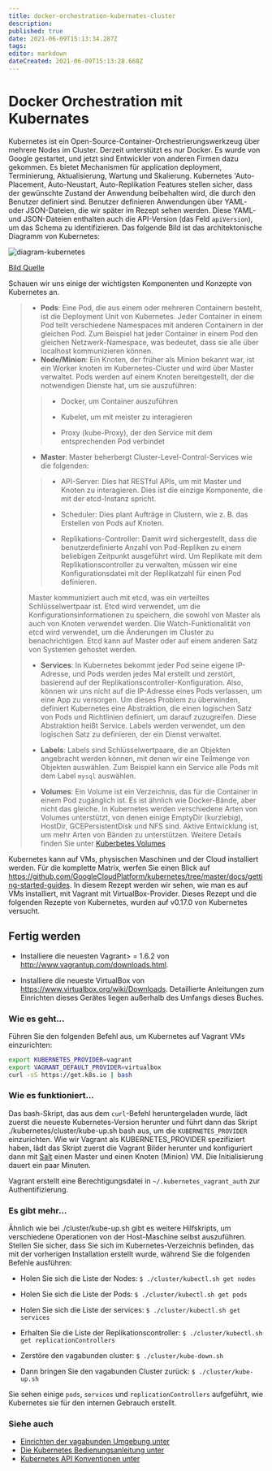 ```yaml
---
title: docker-orchestration-kubernates-cluster
description: 
published: true
date: 2021-06-09T15:13:34.287Z
tags: 
editor: markdown
dateCreated: 2021-06-09T15:13:28.668Z
---
```


# Docker Orchestration mit Kubernates

Kubernetes ist ein Open-Source-Container-Orchestrierungswerkzeug über mehrere Nodes im Cluster. Derzeit unterstützt es nur Docker.
Es wurde von Google gestartet, und jetzt sind Entwickler von anderen Firmen dazu gekommen. Es bietet Mechanismen für application deployment, Terminierung, Aktualisierung, Wartung und Skalierung.
Kubernetes 'Auto-Placement, Auto-Neustart, Auto-Replikation Features stellen sicher, dass der gewünschte Zustand der Anwendung beibehalten wird, die durch den Benutzer definiert sind. Benutzer definieren Anwendungen über YAML- oder JSON-Dateien, die wir später im Rezept sehen werden.
Diese YAML- und JSON-Dateien enthalten auch die API-Version (das Feld `apiVersion`), um das Schema zu identifizieren.
Das folgende Bild ist das architektonische Diagramm von Kubernetes:

![diagram-kubernetes](https://www.packtpub.com/graphics/9781788297615/graphics/4862OS_08_15.jpg)

[Bild Quelle](https://raw.githubusercontent.com/GoogleCloudPlatform/kubernetes/master/docs/architecture.png)

Schauen wir uns einige der wichtigsten Komponenten und Konzepte von Kubernetes an.

>* **Pods**: Eine Pod, die aus einem oder mehreren Containern besteht, ist die Deployment Unit von Kubernetes. Jeder Container in einem Pod teilt verschiedene Namespaces mit anderen Containern in der gleichen Pod. Zum Beispiel hat jeder Container in einem Pod den gleichen Netzwerk-Namespace, was bedeutet, dass sie alle über localhost kommunizieren können.
> * **Node/Minion**: Ein Knoten, der früher als Minion bekannt war, ist ein Worker knoten im Kubernetes-Cluster und wird über Master verwaltet. Pods werden auf einem Knoten bereitgestellt, der die notwendigen Dienste hat, um sie auszuführen:
>
>> * Docker, um Container auszuführen
>>
>> * Kubelet, um mit meister zu interagieren
>>
>> * Proxy (kube-Proxy), der den Service mit dem entsprechenden Pod verbindet
>>
>
> * **Master**: Master beherbergt Cluster-Level-Control-Services wie die folgenden:
>
>>
>> * API-Server: Dies hat RESTful APIs, um mit Master und Knoten zu interagieren. Dies ist die einzige Komponente, die mit der etcd-Instanz spricht.
>>
>> * Scheduler: Dies plant Aufträge in Clustern, wie z. B. das Erstellen von Pods auf Knoten.
>>
>> * Replikations-Controller: Damit wird sichergestellt, dass die benutzerdefinierte Anzahl von Pod-Repliken zu einem beliebigen Zeitpunkt ausgeführt wird. Um Replikate mit dem Replikationscontroller zu verwalten, müssen wir eine Konfigurationsdatei mit der Replikatzahl für einen Pod definieren.
>>
>
> Master kommuniziert auch mit etcd, was ein verteiltes Schlüsselwertpaar ist. Etcd wird verwendet, um die Konfigurationsinformationen zu speichern, die sowohl von Master als auch von Knoten verwendet werden. Die Watch-Funktionalität von etcd wird verwendet, um die Änderungen im Cluster zu benachrichtigen. Etcd kann auf Master oder auf einem anderen Satz von Systemen gehostet werden.
>
> * **Services**: In Kubernetes bekommt jeder Pod seine eigene IP-Adresse, und Pods werden jedes Mal erstellt und zerstört, basierend auf der Replikationscontroller-Konfiguration. Also, können wir uns nicht auf die IP-Adresse eines Pods verlassen, um eine App zu versorgen. Um dieses Problem zu überwinden, definiert Kubernetes eine Abstraktion, die einen logischen Satz von Pods und Richtlinien definiert, um darauf zuzugreifen. Diese Abstraktion heißt Service. Labels werden verwendet, um den logischen Satz zu definieren, der ein Dienst verwaltet.
>
> * **Labels**: Labels sind Schlüsselwertpaare, die an Objekten angebracht werden können, mit denen wir eine Teilmenge von Objekten auswählen. Zum Beispiel kann ein Service alle Pods mit dem Label `mysql` auswählen.
>
> * **Volumes**: Ein Volume ist ein Verzeichnis, das für die Container in einem Pod zugänglich ist.
Es ist ähnlich wie Docker-Bände, aber nicht das gleiche. In Kubernetes werden verschiedene Arten von Volumes unterstützt, von denen einige EmptyDir (kurzlebig), HostDir, GCEPersistentDisk und NFS sind. Aktive Entwicklung ist, um mehr Arten von Bänden zu unterstützen.
Weitere Details finden Sie unter [Kuberbetes Volumes](https://kubernetes.io/docs/user-guide/volumes/)
>

Kubernetes kann auf VMs, physischen Maschinen und der Cloud installiert werden. Für die komplette Matrix, werfen Sie einen Blick auf https://github.com/GoogleCloudPlatform/kubernetes/tree/master/docs/getting-started-guides. In diesem Rezept werden wir sehen, wie man es auf VMs installiert, mit Vagrant mit VirtualBox-Provider. Dieses Rezept und die folgenden Rezepte von Kubernetes, wurden auf v0.17.0 von Kubernetes versucht.

## Fertig werden

* Installiere die neuesten Vagrant> = 1.6.2 von http://www.vagrantup.com/downloads.html.

* Installiere die neueste VirtualBox von https://www.virtualbox.org/wiki/Downloads. Detaillierte Anleitungen zum Einrichten dieses Gerätes liegen außerhalb des Umfangs dieses Buches.

### Wie es geht…

Führen Sie den folgenden Befehl aus, um Kubernetes auf Vagrant VMs einzurichten:

```sh
export KUBERNETES_PROVIDER=vagrant
export VAGRANT_DEFAULT_PROVIDER=virtualbox
curl -sS https://get.k8s.io | bash
```

### Wie es funktioniert…

Das bash-Skript, das aus dem `curl`-Befehl heruntergeladen wurde, lädt zuerst die neueste Kubernetes-Version herunter und führt dann das Skript ./kubernetes/cluster/kube-up.sh bash aus, um die `KUBERNETES_PROVIDER` einzurichten.
Wie wir Vagrant als KUBERNETES_PROVIDER spezifiziert haben, lädt das Skript zuerst die Vagrant Bilder herunter und konfiguriert dann mit [Salt](http://saltstack.com/) einen Master und einen Knoten (Minion) VM.
Die Initialisierung dauert ein paar Minuten.

Vagrant erstellt eine Berechtigungsdatei in `~/.kubernetes_vagrant_auth` zur Authentifizierung.

### Es gibt mehr…

Ähnlich wie bei ./cluster/kube-up.sh gibt es weitere Hilfskripts, um verschiedene Operationen von der Host-Maschine selbst auszuführen. Stellen Sie sicher, dass Sie sich im Kubernetes-Verzeichnis befinden, das mit der vorherigen Installation erstellt wurde, während Sie die folgenden Befehle ausführen:

* Holen Sie sich die Liste der Nodes:
`$ ./cluster/kubectl.sh get nodes`

* Holen Sie sich die Liste der Pods:
`$ ./cluster/kubectl.sh get pods`

* Holen Sie sich die Liste der services:
`$ ./cluster/kubectl.sh get services`

* Erhalten Sie die Liste der Replikationscontroller:
`$ ./cluster/kubectl.sh get replicationControllers`

* Zerstöre den vagabunden cluster:
`$ ./cluster/kube-down.sh`

* Dann bringen Sie den vagabunden Cluster zurück:
`$ ./cluster/kube-up.sh`

Sie sehen einige `pods`, `services` und `replicationControllers` aufgeführt, wie Kubernetes sie für den internen Gebrauch erstellt.

### Siehe auch

* [Einrichten der vagabunden Umgebung unter](https://github.com/GoogleCloudPlatform/kubernetes/blob/master/docs/getting-started-guides/vagrant.md)
* [Die Kubernetes Bedienungsanleitung unter](https://github.com/GoogleCloudPlatform/kubernetes/blob/master/docs/user-guide.md)
* [Kubernetes API Konventionen unter](https://github.com/GoogleCloudPlatform/kubernetes/blob/master/docs/api-conventions.md)